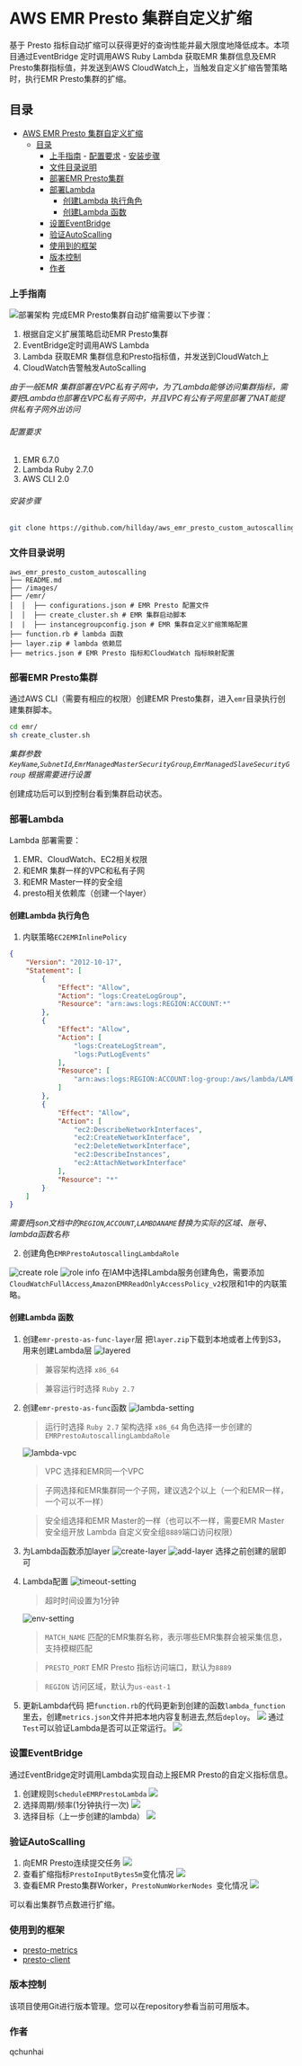 

# AWS EMR Presto 集群自定义扩缩

基于 Presto 指标自动扩缩可以获得更好的查询性能并最大限度地降低成本。本项目通过EventBridge 定时调用AWS Ruby Lambda 获取EMR 集群信息及EMR Presto集群指标值，并发送到AWS CloudWatch上，当触发自定义扩缩告警策略时，执行EMR Presto集群的扩缩。
## 目录

- [AWS EMR Presto 集群自定义扩缩](#aws-emr-presto-集群自定义扩缩)
  - [目录](#目录)
    - [上手指南](#上手指南)
          - [配置要求](#配置要求)
          - [安装步骤](#安装步骤)
    - [文件目录说明](#文件目录说明)
    - [部署EMR Presto集群](#部署emr-presto集群)
    - [部署Lambda](#部署lambda)
      - [创建Lambda 执行角色](#创建lambda-执行角色)
      - [创建Lambda 函数](#创建lambda-函数)
    - [设置EventBridge](#设置eventbridge)
    - [验证AutoScalling](#验证autoscalling)
    - [使用到的框架](#使用到的框架)
    - [版本控制](#版本控制)
    - [作者](#作者)

### 上手指南
![部署架构](./images/autoscaling_arc.png)
完成EMR Presto集群自动扩缩需要以下步骤：
1. 根据自定义扩展策略启动EMR Presto集群
2. EventBridge定时调用AWS Lambda
3. Lambda 获取EMR 集群信息和Presto指标值，并发送到CloudWatch上
4. CloudWatch告警触发AutoScalling

*由于一般EMR 集群部署在VPC私有子网中，为了Lambda能够访问集群指标，需要把Lambda也部署在VPC私有子网中，并且VPC有公有子网里部署了NAT能提供私有子网外出访问*

###### 配置要求

1. EMR 6.7.0
2. Lambda Ruby 2.7.0
3. AWS CLI 2.0

###### 安装步骤
```sh
git clone https://github.com/hillday/aws_emr_presto_custom_autoscalling.git
```

### 文件目录说明

```
aws_emr_presto_custom_autoscalling 
├── README.md
├── /images/
├── /emr/
│  │  ├── configurations.json # EMR Presto 配置文件
│  │  ├── create_cluster.sh # EMR 集群启动脚本
|  |  ├── instancegroupconfig.json # EMR 集群自定义扩缩策略配置
├── function.rb # lambda 函数
├── layer.zip # lambda 依赖层
├── metrics.json # EMR Presto 指标和CloudWatch 指标映射配置
```

### 部署EMR Presto集群
通过AWS CLI（需要有相应的权限）创建EMR Presto集群，进入`emr`目录执行创建集群脚本。
```sh
cd emr/
sh create_cluster.sh
```
*集群参数 `KeyName`,`SubnetId`,`EmrManagedMasterSecurityGroup`,`EmrManagedSlaveSecurityGroup` 根据需要进行设置*

创建成功后可以到控制台看到集群启动状态。

### 部署Lambda
Lambda 部署需要：
1. EMR、CloudWatch、EC2相关权限
2. 和EMR 集群一样的VPC和私有子网
3. 和EMR Master一样的安全组
4. presto相关依赖库（创建一个layer）

#### 创建Lambda 执行角色
1. 内联策略`EC2EMRInlinePolicy`

```json
{
    "Version": "2012-10-17",
    "Statement": [
        {
            "Effect": "Allow",
            "Action": "logs:CreateLogGroup",
            "Resource": "arn:aws:logs:REGION:ACCOUNT:*"
        },
        {
            "Effect": "Allow",
            "Action": [
                "logs:CreateLogStream",
                "logs:PutLogEvents"
            ],
            "Resource": [
                "arn:aws:logs:REGION:ACCOUNT:log-group:/aws/lambda/LAMBDANAME:*"
            ]
        },
        {
            "Effect": "Allow",
            "Action": [
                "ec2:DescribeNetworkInterfaces",
                "ec2:CreateNetworkInterface",
                "ec2:DeleteNetworkInterface",
                "ec2:DescribeInstances",
                "ec2:AttachNetworkInterface"
            ],
            "Resource": "*"
        }
    ]
}
```
*需要把json文档中的`REGION`,`ACCOUNT`,`LAMBDANAME`替换为实际的区域、账号、lambda函数名称*

2. 创建角色`EMRPrestoAutoscallingLambdaRole`

![create role](./images/create-role.png)
![role info](./images/emr-role.png)
在IAM中选择Lambda服务创建角色，需要添加`CloudWatchFullAccess`,`AmazonEMRReadOnlyAccessPolicy_v2`权限和1中的内联策略。

#### 创建Lambda 函数
1. 创建`emr-presto-as-func-layer`层
    把`layer.zip`下载到本地或者上传到S3，用来创建Lambda层
    ![layered](./images/create-layer.png)
    > 兼容架构选择 `x86_64`

    > 兼容运行时选择 `Ruby 2.7`

2. 创建`emr-presto-as-func`函数
![lambda-setting](./images/lambda-setting.png)
    > 运行时选择 `Ruby 2.7`
    > 架构选择 `x86_64`
    > 角色选择一步创建的`EMRPrestoAutoscallingLambdaRole`

    ![lambda-vpc](./images/lambda-vpc.png)
    > VPC 选择和EMR同一个VPC

    > 子网选择和EMR集群同一个子网，建议选2个以上（一个和EMR一样，一个可以不一样）

    > 安全组选择和EMR Master的一样（也可以不一样，需要EMR Master 安全组开放 Lambda 自定义安全组`8889`端口访问权限）

3. 为Lambda函数添加layer
![create-layer](./images/lambda-create-layer.png)
![add-layer](./images/lambda-add-layer.png)
选择之前创建的层即可

4. Lambda配置
![timeout-setting](./images/lambda-setting-timeout.png)
    > 超时时间设置为1分钟

    ![env-setting](./images/lambda-setting-env.png)
    > `MATCH_NAME` 匹配的EMR集群名称，表示哪些EMR集群会被采集信息，支持模糊匹配

    > `PRESTO_PORT` EMR Presto 指标访问端口，默认为`8889`
    
    > `REGION` 访问区域，默认为`us-east-1`

5. 更新Lambda代码
   把`function.rb`的代码更新到创建的函数`lambda_function`里去，创建`metrics.json`文件并把本地内容复制进去,然后`deploy`。
   ![](./images/lambda-metrics-json.png)
   通过`Test`可以验证Lambda是否可以正常运行。
   ![](./images/lamdba-test.png)

### 设置EventBridge
通过EventBridge定时调用Lambda实现自动上报EMR Presto的自定义指标信息。
1. 创建规则`ScheduleEMRPrestoLambda`
   ![](./images/eventbridge-create.png)
2. 选择周期/频率(1分钟执行一次)
   ![](./images/eventbridge-cron.png)
3. 选择目标（上一步创建的lambda）
   ![](./images/eventbridge-lambda.png)

### 验证AutoScalling
1. 向EMR Presto连续提交任务
   ![](./images/presto-ui.png)
2. 查看扩缩指标`PrestoInputBytes5m`变化情况
   ![](./images/Input-stream.png)
3. 查看EMR Presto集群Worker，`PrestoNumWorkerNodes
`变化情况
    ![](./images/worknodes.png)

可以看出集群节点数进行扩缩。

### 使用到的框架

- [presto-metrics](https://github.com/xerial/presto-metrics)
- [presto-client](https://github.com/abicky/presto-client-ruby)

### 版本控制

该项目使用Git进行版本管理。您可以在repository参看当前可用版本。

### 作者

qchunhai
